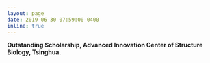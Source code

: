 ```yaml
---
layout: page
date: 2019-06-30 07:59:00-0400
inline: true
---
```


<b>Outstanding Scholarship, Advanced Innovation Center of Structure Biology, Tsinghua</b>.